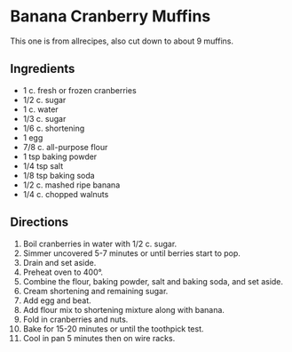 # Banana Cranberry Muffins

This one is from allrecipes, also cut down to about 9 muffins.

## Ingredients

* 1 c. fresh or frozen cranberries
* 1/2 c. sugar
* 1 c. water
* 1/3 c. sugar
* 1/6 c. shortening
* 1 egg
* 7/8 c. all-purpose flour 
* 1 tsp baking powder 
* 1/4 tsp salt
* 1/8 tsp baking soda
* 1/2 c. mashed ripe banana 
* 1/4 c. chopped walnuts

## Directions

1. Boil cranberries in water with 1/2 c. sugar.
2. Simmer uncovered 5-7 minutes or until berries start to pop.
3. Drain and set aside.
3. Preheat oven to 400°.
4. Combine the flour, baking powder, salt and baking soda, and set aside.
5. Cream shortening and remaining sugar.
6. Add egg and beat.
7. Add flour mix to shortening mixture along with banana.
8. Fold in cranberries and nuts.
9. Bake for 15-20 minutes or until the toothpick test.
10. Cool in pan 5 minutes then on wire racks.
